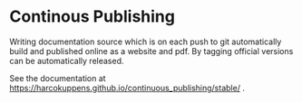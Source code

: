 # Continous Publishing

Writing documentation source which is on each push to git automatically build and published online as a website and pdf.  By tagging official versions can be automatically released.

See the documentation at https://harcokuppens.github.io/continuous_publishing/stable/ .

